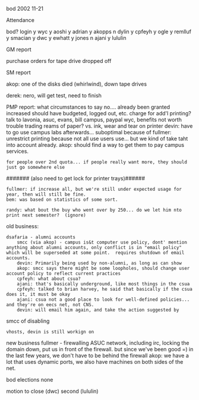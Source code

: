 bod 2002 11-21

Attendance

bod?	login
y	wyc
y	aoshi
y	adrian
y	akopps
n	dylin
y	cpfeyh
y	ogle
y	remlluf
y	smacian
y	dwc
y	ewhatt
y	jones
n	ajani
y	lululin

GM report

purchase orders for tape drive dropped off


SM report

akop: one of the disks died (whirlwind), down
	tape drives

derek: nero, will get test, need to finish

PMP report:
what circumstances to say no....
	already been granted increased
	should have budgeted, logged out, etc.
charge for add'l printing? talk to lavonia, asuc, evans, bill campus, paypal
	wyc, benefits not worth trouble
	trading reams of paper? vs. ink, wear and tear on printer
	devin: have to go use campus labs afterwards... suboptimal because of
	fullmer: unrestrict printing because not all use users use... but we kind of take taht into account already.
	akop: should find a way to get them to pay campus services.

	for people over 2nd quota... if people really want more, they should just go somewhere else

####### (also need to get lock for printer trays)######

	fullmer: if increase all, but we're still under expected usage for year, then will still be fine.
	bem: was based on statistics of some sort.

	randy: what bout the buy who went over by 250... do we let him nto print next semester?  (ignore)

old business:

	dsafaria - alumni accounts
		smcc (via akop) - campus is&t computer use policy, dont' mention anything about alumni accounts, only conflict is in "email policy" which will be superseded at some point.  requires shutdown of email accounts.
		devin: Primarily being used by non-alumni, as long as can show
		akop: smcc says there might be some loopholes, should change user account policy to reflect current practices
		cpfeyh: what about csua?
		ajani: that's basically underground, like most things in the csua
		cpfeyh: talked to brian harvey, he said that basically if the csua does it, it must be okay
		ajani: csua not a good place to look for well-defined policies... and they're on eecs net, not CNS.
		devin: will email him again, and take the action suggested by
smcc of disabling

	vhosts, devin is still workign on


new business
	fullmer - firewalling ASUC network, including irc, locking the domain down, put us in front of the firewall. but since we've been good =) in the last few years, we don't have to be behind the firewall
	akop: we have a lot that uses dynamic ports, we also have machines on both sides of the net.


bod elections
	none

motion to close (dwc) second (lululin)
